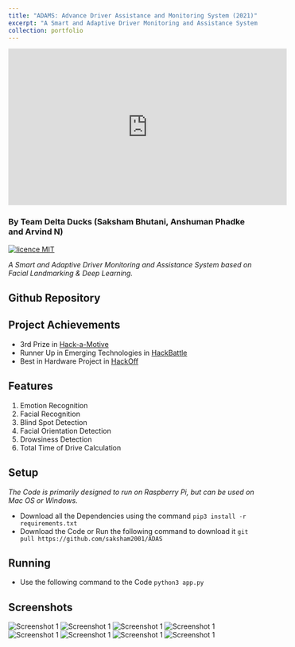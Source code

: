```yaml
---
title: "ADAMS: Advance Driver Assistance and Monitoring System (2021)"
excerpt: "A Smart and Adaptive Driver Monitoring and Assistance System based on Facial Landmarking & Deep Learning.<br/><br/><img src='/images/ADAMS/ADAMS-img.jpeg'>"
collection: portfolio
---
```


<iframe width="560" height="315" src="https://www.youtube.com/embed/GD053njx0fU" title="YouTube video player" frameborder="0" allow="accelerometer; autoplay; clipboard-write; encrypted-media; gyroscope; picture-in-picture" allowfullscreen></iframe>

### By Team Delta Ducks (Saksham Bhutani, Anshuman Phadke and Arvind N)
[![licence MIT](https://img.shields.io/github/license/saksham2001/TouchFree-v2)](https://github.com/saksham2001/TouchFree-v2/blob/master/LICENSE) 

*A Smart and Adaptive Driver Monitoring and Assistance System based on Facial Landmarking & Deep Learning.*

## Github Repository
<div class="github-card" data-github="saksham2001/ADAS" data-width="400" data-height="" data-theme="medium"></div>
<script src="//cdn.jsdelivr.net/github-cards/latest/widget.js"></script>

## Project Achievements
* 3rd Prize in [Hack-a-Motive](https://vit.ac.in/hackamotiVE/)
* Runner Up in Emerging Technologies in [HackBattle](https://hackbattle.ieeecsvit.com/)
* Best in Hardware Project in [HackOff](https://www.hackoff.tech/)


## Features

1. Emotion Recognition
2. Facial Recognition
3. Blind Spot Detection
4. Facial Orientation Detection
5. Drowsiness Detection
6. Total Time of Drive Calculation



## Setup

*The Code is primarily designed to run on Raspberry Pi, but can be used on Mac OS or Windows.*

* Download all the Dependencies using the command `pip3 install -r requirements.txt`
* Download the Code or Run the following command to download it `git pull https://github.com/saksham2001/ADAS`


## Running

* Use the following command to the Code `python3 app.py`

## Screenshots

![Screenshot 1](https://sakshambhutani.xyz/images/ADAMS/scr1.jpeg)
![Screenshot 1](https://sakshambhutani.xyz/images/ADAMS/scr2.jpeg)
![Screenshot 1](https://sakshambhutani.xyz/images/ADAMS/scr3.jpeg)
![Screenshot 1](https://sakshambhutani.xyz/images/ADAMS/scr4.jpeg)
![Screenshot 1](https://sakshambhutani.xyz/images/ADAMS/scr5.jpeg)
![Screenshot 1](https://sakshambhutani.xyz/images/ADAMS/scr6.jpeg)
![Screenshot 1](https://sakshambhutani.xyz/images/ADAMS/scr7.jpeg)
![Screenshot 1](https://sakshambhutani.xyz/images/ADAMS/scr8.jpeg)





